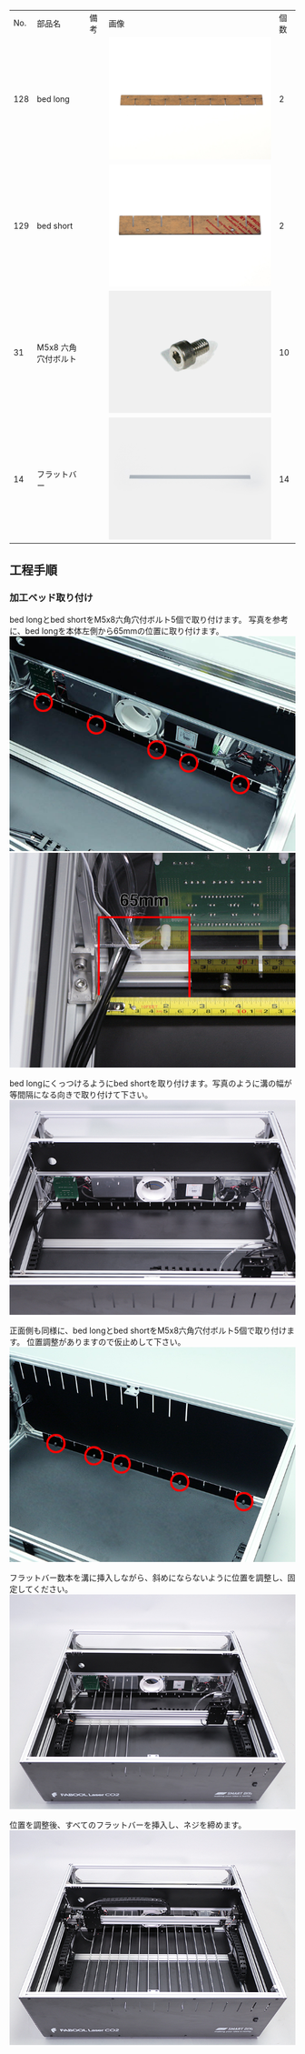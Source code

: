 <table class="packing-list">
    <tbody>
        <tr>
            <td>No.</td>
            <td>部品名</td>
            <td>備考</td>
            <td class="packing-img">画像</td>
            <td>個数</td>
        </tr>
        <tr>
            <td>128</td>
            <td>bed long</td>
            <td></td>
            <td><img src="./images/packing/128.jpg" alt="bed long"></td>
            <td>2</td>
        </tr>
        <tr>
            <td>129</td>
            <td>bed short</td>
            <td></td>
            <td><img src="./images/packing/129.jpg" alt="bed long"></td>
            <td>2</td>
        </tr>
        <tr>
            <td>31</td>
            <td>M5x8 六角穴付ボルト</td>
            <td></td>
            <td><img src="./images/packing/031.jpg" alt="M5x8 六角穴付ボルト"></td>
            <td>10</td>
        </tr>
        <tr>
            <td>14</td>
            <td>フラットバー</td>
            <td></td>
            <td><img src="./images/packing/014.jpg" alt="フラットバー"></td>
            <td>14</td>
        </tr>
    </tbody>
</table>

## 工程手順

### 加工ベッド取り付け
bed longとbed shortをM5x8六角穴付ボルト5個で取り付けます。
写真を参考に、bed longを本体左側から65mmの位置に取り付けます。
<img src="./images/19/001.jpg" alt="加工ベッド取り付け-1">
<img src="./images/19/002.jpg" alt="加工ベッド取り付け-2">

bed longにくっつけるようにbed shortを取り付けます。写真のように溝の幅が等間隔になる向きで取り付けて下さい。
<img src="./images/19/003.jpg" alt="加工ベッド取り付け-3">

正面側も同様に、bed longとbed shortをM5x8六角穴付ボルト5個で取り付けます。
位置調整がありますので仮止めして下さい。
<img src="./images/19/004.jpg" alt="加工ベッド取り付け-4">

フラットバー数本を溝に挿入しながら、斜めにならないように位置を調整し、固定してください。
<img src="./images/19/005.jpg" alt="加工ベッド取り付け-5">

位置を調整後、すべてのフラットバーを挿入し、ネジを締めます。
<img src="./images/19/006.jpg" alt="加工ベッド取り付け-6">